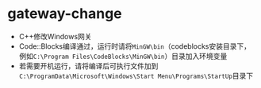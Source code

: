 # gateway-change
- C++修改Windows网关
- Code::Blocks编译通过，运行时请将`MinGW\bin`（codeblocks安装目录下，例如`C:\Program Files\CodeBlocks\MinGW\bin`）目录加入环境变量
- 若需要开机运行，请将编译后可执行文件加到 `C:\ProgramData\Microsoft\Windows\Start Menu\Programs\StartUp`目录下
